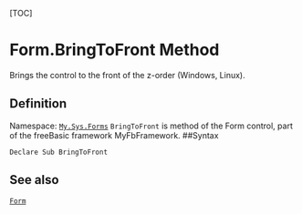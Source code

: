 [TOC]
# Form.BringToFront Method
Brings the control to the front of the z-order (Windows, Linux).
## Definition
Namespace: [`My.Sys.Forms`](My.Sys.Forms.md)
`BringToFront` is method of the Form control, part of the freeBasic framework MyFbFramework.
##Syntax
```freeBasic
Declare Sub BringToFront
```

## See also
[`Form`](Form.md)
